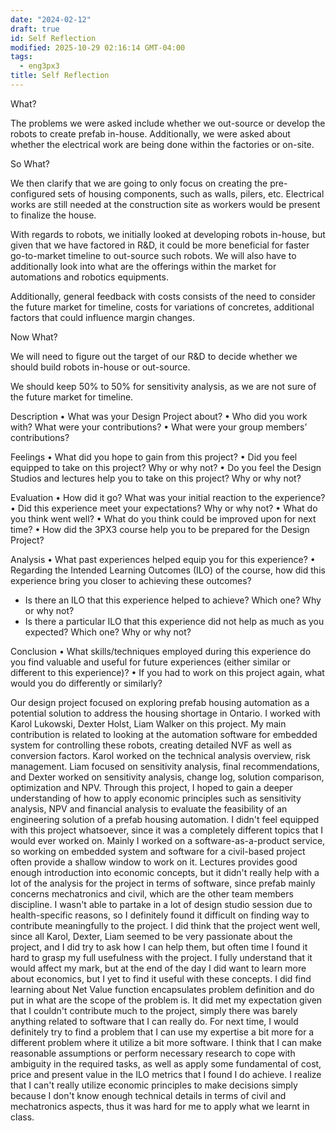 ```yaml
---
date: "2024-02-12"
draft: true
id: Self Reflection
modified: 2025-10-29 02:16:14 GMT-04:00
tags:
  - eng3px3
title: Self Reflection
---
```


What?

The problems we were asked include whether we out-source or develop the robots to create prefab in-house. Additionally, we were asked about whether the electrical work are being done within the factories or on-site.

So What?

We then clarify that we are going to only focus on creating the pre-configured sets of housing components, such as walls, pilers, etc. Electrical works are still needed at the construction site as workers would be present to finalize the house.

With regards to robots, we initially looked at developing robots in-house, but given that we have factored in R&D, it could be more beneficial for faster go-to-market timeline to out-source such robots. We will also have to additionally look into what are the offerings within the market for automations and robotics equipments.

Additionally, general feedback with costs consists of the need to consider the future market for timeline, costs for variations of concretes, additional factors that could influence margin changes.

Now What?

We will need to figure out the target of our R&D to decide whether we should build robots in-house or out-source.

We should keep 50% to 50% for sensitivity analysis, as we are not sure of the future market for timeline.

Description
• What was your Design Project about?
• Who did you work with? What were your contributions?
• What were your group members’ contributions?

Feelings
• What did you hope to gain from this project?
• Did you feel equipped to take on this project? Why or why not?
• Do you feel the Design Studios and lectures help you to take on this project? Why or why not?

Evaluation
• How did it go? What was your initial reaction to the experience?
• Did this experience meet your expectations? Why or why not?
• What do you think went well?
• What do you think could be improved upon for next time?
• How did the 3PX3 course help you to be prepared for the Design Project?

Analysis
• What past experiences helped equip you for this experience?
• Regarding the Intended Learning Outcomes (ILO) of the course, how did this experience bring you closer to achieving these outcomes?

- Is there an ILO that this experience helped to achieve? Which one? Why or why not?
- Is there a particular ILO that this experience did not help as much as you expected? Which one? Why or why not?

Conclusion
• What skills/techniques employed during this experience do you find valuable and useful for future experiences (either similar or different to this experience)?
• If you had to work on this project again, what would you do differently or similarly?

Our design project focused on exploring prefab housing automation as a potential solution to address the housing shortage in Ontario. I worked with Karol Lukowski, Dexter Holst, Liam Walker on this project. My main contribution is related to looking at the automation software for embedded system for controlling these robots, creating detailed NVF as well as conversion factors. Karol worked on the technical analysis overview, risk management. Liam focused on sensitivity analysis, final recommendations, and Dexter worked on sensitivity analysis, change log, solution comparison, optimization and NPV. Through this project, I hoped to gain a deeper understanding of how to apply economic principles such as sensitivity analysis, NPV and financial analysis to evaluate the feasibility of an engineering solution of a prefab housing automation. I didn't feel equipped with this project whatsoever, since it was a completely different topics that I would ever worked on. Mainly I worked on a software-as-a-product service, so working on embedded system and software for a civil-based project often provide a shallow window to work on it. Lectures provides good enough introduction into economic concepts, but it didn't really help with a lot of the analysis for the project in terms of software, since prefab mainly concerns mechatronics and civil, which are the other team members discipline. I wasn't able to partake in a lot of design studio session due to health-specific reasons, so I definitely found it difficult on finding way to contribute meaningfully to the project. I did think that the project went well, since all Karol, Dexter, Liam seemed to be very passionate about the project, and I did try to ask how I can help them, but often time I found it hard to grasp my full usefulness with the project. I fully understand that it would affect my mark, but at the end of the day I did want to learn more about economics, but I yet to find it useful with these concepts. I did find learning about Net Value function encapsulates problem definition and do put in what are the scope of the problem is. It did met my expectation given that I couldn't contribute much to the project, simply there was barely anything related to software that I can really do. For next time, I would definitely try to find a problem that I can use my expertise a bit more for a different problem where it utilize a bit more software. I think that I can make reasonable assumptions or perform necessary research to cope with ambiguity in the required tasks, as well as apply some fundamental of cost, price and present value in the ILO metrics that I found I do achieve. I realize that I can't really utilize economic principles to make decisions simply because I don't know enough technical details in terms of civil and mechatronics aspects, thus it was hard for me to apply what we learnt in class.
